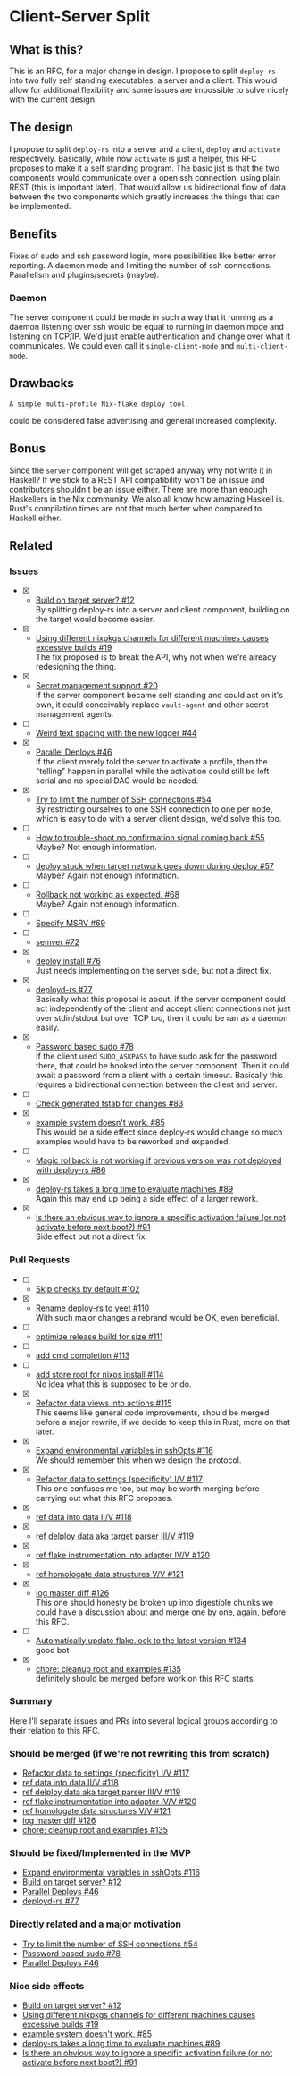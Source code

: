 # Client-Server Split

## What is this?

This is an RFC, for a major change in design. I propose to split `deploy-rs` into two fully self standing executables, a
server and a client. This would allow for additional flexibility and some issues are impossible to solve nicely with the
current design.

## The design

I propose to split `deploy-rs` into a server and a client, `deploy` and `activate` respectively. Basically, while now
`activate` is just a helper, this RFC proposes to make it a self standing program. The basic jist is that the two
components would communicate over a open ssh connection, using plain REST (this is important later). That would allow us
bidirectional flow of data between the two components which greatly increases the things that can be implemented.

## Benefits

Fixes of sudo and ssh password login, more possibilities like better error reporting. A daemon mode and limiting the
number of ssh connections. Parallelism and plugins/secrets (maybe).

### Daemon

The server component could be made in such a way that it running as a daemon listening over ssh would be equal
to running in daemon mode and listening on TCP/IP. We'd just enable authentication and change over what it
communicates. We could even call it `single-client-mode` and `multi-client-mode`.

## Drawbacks

```
A simple multi-profile Nix-flake deploy tool.
```
could be considered false advertising and general increased complexity.

## Bonus

Since the `server` component will get scraped anyway why not write it in Haskell? If we stick to a REST API compatibility won't be an issue and contributors shouldn't be an issue either. There are more than enough Haskellers in the Nix community. We also all know how amazing Haskell is. Rust's compilation times are not that much better when compared to Haskell either.

## Related
### Issues
- [x] - [Build on target server? #12](https://github.com/serokell/deploy-rs/issues/12)  
  By splitting deploy-rs into a server and client component, building on the target would become easier.
- [x] - [Using different nixpkgs channels for different machines causes excessive builds #19](https://github.com/serokell/deploy-rs/issues/19)  
  The fix proposed is to break the API, why not when we're already redesigning the thing.
- [x] - [Secret management support #20](https://github.com/serokell/deploy-rs/issues/20)  
  If the server component became self standing and could act on it's own, it could conceivably replace `vault-agent`
  and other secret management agents.
- [ ] - [Weird text spacing with the new logger #44](https://github.com/serokell/deploy-rs/issues/44)  
- [x] - [Parallel Deploys #46](https://github.com/serokell/deploy-rs/issues/46)  
  If the client merely told the server to activate a profile, then the "telling" happen in parallel while the
  activation could still be left serial and no special DAG would be needed.
- [x] - [Try to limit the number of SSH connections #54](https://github.com/serokell/deploy-rs/issues/54)  
  By restricting ourselves to one SSH connection to one per node, which is easy to do with a server client design,
  we'd solve this too.
- [ ] - [How to trouble-shoot no confirmation signal coming back #55](https://github.com/serokell/deploy-rs/issues/55)  
  Maybe? Not enough information.
- [ ] - [deploy stuck when target network goes down during deploy #57](https://github.com/serokell/deploy-rs/issues/57)  
  Maybe? Again not enough information.
- [ ] - [Rollback not working as expected. #68](https://github.com/serokell/deploy-rs/issues/68)  
  Maybe? Again not enough information.
- [ ] - [Specify MSRV #69](https://github.com/serokell/deploy-rs/issues/69)  
- [ ] - [semver #72](https://github.com/serokell/deploy-rs/issues/72)  
- [x] - [deploy install #76](https://github.com/serokell/deploy-rs/issues/76)  
  Just needs implementing on the server side, but not a direct fix.
- [x] - [deployd-rs #77](https://github.com/serokell/deploy-rs/issues/77)  
  Basically what this proposal is about, if the server component could act independently of the client and accept
  client connections not just over stdin/stdout but over TCP too, then it could be ran as a daemon easily.
- [x] - [Password based sudo #78](https://github.com/serokell/deploy-rs/issues/78)  
  If the client used `SUDO_ASKPASS` to have sudo ask for the password there, that could be hooked into the server
  component. Then it could await a password from a client with a certain timeout. Basically this requires a
  bidirectional connection between the client and server.
- [ ] - [Check generated fstab for changes #83](https://github.com/serokell/deploy-rs/issues/83)  
- [x] - [example system doesn't work. #85](https://github.com/serokell/deploy-rs/issues/85)  
  This would be a side effect since deploy-rs would change so much examples would have to be reworked and expanded.
- [ ] - [Magic rollback is not working if previous version was not deployed with deploy-rs #86](https://github.com/serokell/deploy-rs/issues/86)  
- [x] - [deploy-rs takes a long time to evaluate machines #89](https://github.com/serokell/deploy-rs/issues/89)  
  Again this may end up being a side effect of a larger rework.
- [x] - [Is there an obvious way to ignore a specific activation failure (or not activate before next boot?) #91](https://github.com/serokell/deploy-rs/issues/91)  
  Side effect but not a direct fix.

### Pull Requests
- [ ] - [Skip checks by default #102](https://github.com/serokell/deploy-rs/pull/102)  
- [x] - [Rename deploy-rs to yeet #110](https://github.com/serokell/deploy-rs/pull/110)  
  With such major changes a rebrand would be OK, even beneficial.
- [ ] - [optimize release build for size #111](https://github.com/serokell/deploy-rs/pull/111)  
- [ ] - [add cmd completion #113](https://github.com/serokell/deploy-rs/pull/113)  
- [ ] - [add store root for nixos install #114](https://github.com/serokell/deploy-rs/pull/114)  
  No idea what this is supposed to be or do.
- [x] - [Refactor data views into actions #115](https://github.com/serokell/deploy-rs/pull/115)  
  This seems like general code improvements, should be merged before a major rewrite, if we decide to keep this in
  Rust, more on that later.
- [x] - [Expand environmental variables in sshOpts #116](https://github.com/serokell/deploy-rs/pull/116)  
  We should remember this when we design the protocol.
- [x] - [Refactor data to settings (specificity) I/V #117](https://github.com/serokell/deploy-rs/pull/117)  
  This one confuses me too, but may be worth merging before carrying out what this RFC proposes.
- [x] - [ref data into data II/V #118](https://github.com/serokell/deploy-rs/pull/118)  
- [x] - [ref delploy data aka target parser III/V #119](https://github.com/serokell/deploy-rs/pull/119)  
- [x] - [ref flake instrumentation into adapter IV/V #120](https://github.com/serokell/deploy-rs/pull/120)  
- [x] - [ref homologate data structures V/V #121](https://github.com/serokell/deploy-rs/pull/121)  
- [x] - [iog master diff #126](https://github.com/serokell/deploy-rs/pull/126)  
  This one should honesty be broken up into digestible chunks we could have a discussion about and merge one by one, again, before this RFC.
- [ ] - [Automatically update flake.lock to the latest version #134](https://github.com/serokell/deploy-rs/pull/134)  
  good bot
- [x] - [chore: cleanup root and examples #135](https://github.com/serokell/deploy-rs/pull/135)  
  definitely should be merged before work on this RFC starts.
	  
### Summary

Here I'll separate issues and PRs into several logical groups according to their relation to this RFC.

### Should be merged (if we're not rewriting this from scratch)
- [Refactor data to settings (specificity) I/V #117](https://github.com/serokell/deploy-rs/pull/117)  
- [ref data into data II/V #118](https://github.com/serokell/deploy-rs/pull/118)  
- [ref delploy data aka target parser III/V #119](https://github.com/serokell/deploy-rs/pull/119)  
- [ref flake instrumentation into adapter IV/V #120](https://github.com/serokell/deploy-rs/pull/120)  
- [ref homologate data structures V/V #121](https://github.com/serokell/deploy-rs/pull/121)  
- [iog master diff #126](https://github.com/serokell/deploy-rs/pull/126)  
- [chore: cleanup root and examples #135](https://github.com/serokell/deploy-rs/pull/135)  

### Should be fixed/Implemented in the MVP
- [Expand environmental variables in sshOpts #116](https://github.com/serokell/deploy-rs/pull/116)  
- [Build on target server? #12](https://github.com/serokell/deploy-rs/issues/12)  
- [Parallel Deploys #46](https://github.com/serokell/deploy-rs/issues/46)  
- [deployd-rs #77](https://github.com/serokell/deploy-rs/issues/77)  

### Directly related and a major motivation
- [Try to limit the number of SSH connections #54](https://github.com/serokell/deploy-rs/issues/54)  
- [Password based sudo #78](https://github.com/serokell/deploy-rs/issues/78)  
- [Parallel Deploys #46](https://github.com/serokell/deploy-rs/issues/46)  

### Nice side effects
- [Build on target server? #12](https://github.com/serokell/deploy-rs/issues/12)  
- [Using different nixpkgs channels for different machines causes excessive builds #19](https://github.com/serokell/deploy-rs/issues/19)  
- [example system doesn't work. #85](https://github.com/serokell/deploy-rs/issues/85)  
- [deploy-rs takes a long time to evaluate machines #89](https://github.com/serokell/deploy-rs/issues/89)  
- [Is there an obvious way to ignore a specific activation failure (or not activate before next boot?) #91](https://github.com/serokell/deploy-rs/issues/91)  
